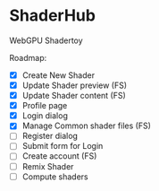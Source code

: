 # ShaderHub
WebGPU Shadertoy

Roadmap:
- [x] Create New Shader
- [x] Update Shader preview (FS)
- [x] Update Shader content (FS)
- [x] Profile page
- [x] Login dialog
- [x] Manage Common shader files (FS)
- [ ] Register dialog
- [ ] Submit form for Login
- [ ] Create account (FS)
- [ ] Remix Shader
- [ ] Compute shaders